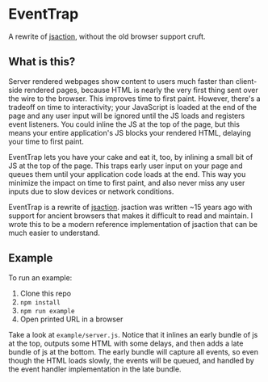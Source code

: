 # EventTrap

A rewrite of [jsaction](https://github.com/google/jsaction), without the old browser support cruft.

## What is this?

Server rendered webpages show content to users much faster than client-side rendered pages, because HTML is nearly the very first thing sent over the wire to the browser. This improves time to first paint. However, there's a tradeoff on time to interactivity; your JavaScript is loaded at the end of the page and any user input will be ignored until the JS loads and registers event listeners. You could inline the JS at the top of the page, but this means your entire application's JS blocks your rendered HTML, delaying your time to first paint.

EventTrap lets you have your cake and eat it, too, by inlining a small bit of JS at the top of the page. This traps early user input on your page and queues them until your application code loads at the end. This way you minimize the impact on time to first paint, and also never miss any user inputs due to slow devices or network conditions.

EventTrap is a rewrite of [jsaction](https://github.com/google/jsaction). jsaction was written ~15 years ago with support for ancient browsers that makes it difficult to read and maintain. I wrote this to be a modern reference implementation of jsaction that can be much easier to understand.
## Example

To run an example:

1. Clone this repo
2. `npm install`
3. `npm run example`
4. Open printed URL in a browser

Take a look at `example/server.js`. Notice that it inlines an early bundle of js at the top, outputs some HTML with some delays, and then adds a late bundle of js at the bottom. The early bundle will capture all events, so even though the HTML loads slowly, the events will be queued, and handled by the event handler implementation in the late bundle.
